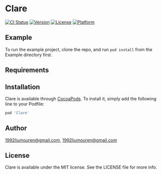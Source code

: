 # Clare

[![CI Status](https://img.shields.io/travis/1992liumouren@gmail.com/Clare.svg?style=flat)](https://travis-ci.org/1992liumouren@gmail.com/Clare)
[![Version](https://img.shields.io/cocoapods/v/Clare.svg?style=flat)](https://cocoapods.org/pods/Clare)
[![License](https://img.shields.io/cocoapods/l/Clare.svg?style=flat)](https://cocoapods.org/pods/Clare)
[![Platform](https://img.shields.io/cocoapods/p/Clare.svg?style=flat)](https://cocoapods.org/pods/Clare)

## Example

To run the example project, clone the repo, and run `pod install` from the Example directory first.

## Requirements

## Installation

Clare is available through [CocoaPods](https://cocoapods.org). To install
it, simply add the following line to your Podfile:

```ruby
pod 'Clare'
```

## Author

1992liumouren@gmail.com, 1992liumouren@gmail.com

## License

Clare is available under the MIT license. See the LICENSE file for more info.
